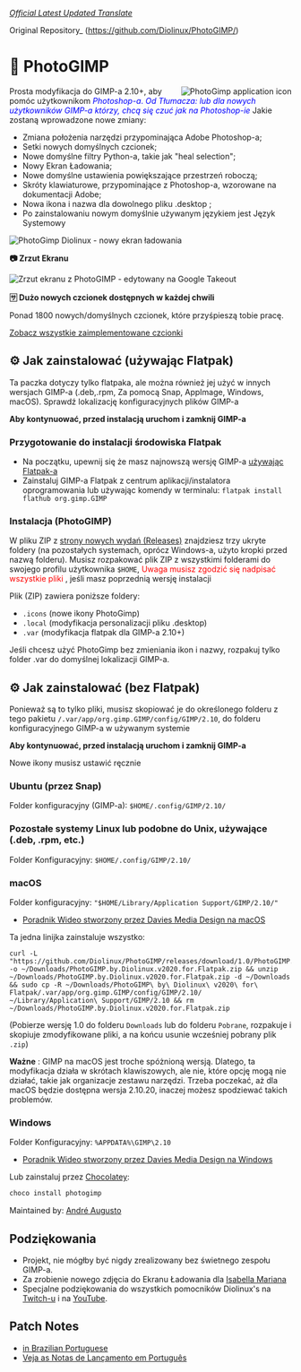 [_Official Latest Updated Translate_](https://github.com/Diolinux/PhotoGIMP/master/README-PL.md)

Original Repository_ (https://github.com/Diolinux/PhotoGIMP/)

# 🎨 PhotoGIMP

<img src="./.local/share/icons/hicolor/256x256/apps/photogimp.png" align="right" alt="PhotoGimp application icon" title="PhotoGimp application icon">

Prosta modyfikacja do GIMP-a 2.10+, aby pomóc użytkownikom <span style="color: blue;">_Photoshop-a_.
_Od Tłumacza: lub dla nowych użytkowników GIMP-a którzy, chcą się czuć jak na Photoshop-ie_</span>
Jakie zostaną wprowadzone nowe zmiany:

*	Zmiana położenia narzędzi przypominająca Adobe Photoshop-a;
*	Setki nowych domyślnych czcionek;
*	Nowe domyślne filtry Python-a, takie jak "heal selection";
*	Nowy Ekran Ładowania;
*	Nowe domyślne ustawienia powiększające przestrzeń roboczą;
*	Skróty klawiaturowe, przypominające z Photoshop-a, wzorowane na dokumentacji Adobe;
*	Nowa ikona i nazwa dla dowolnego pliku .desktop ;
*	Po zainstalowaniu nowym domyślnie używanym językiem jest Język Systemowy

![PhotoGimp Diolinux - nowy ekran ładowania](./.var/app/org.gimp.GIMP/config/GIMP/2.10/splashes/photogimp-diolinux-splash.png)


**📷 Zrzut Ekranu**

![Zrzut ekranu z PhotoGIMP - edytowany na Google Takeout](./screenshots/2020-06-22_12-06.png)

**🈂 Dużo nowych czcionek dostępnych w każdej chwili**

Ponad 1800 nowych/domyślnych czcionek, które przyśpieszą tobie pracę.

<!-- TODO: Zostanie dodany nowy zrzut ekranu, korzystając z jednej z dołączonych czcionek. -->

[Zobacz wszystkie zaimplementowane czcionki](https://github.com/Diolinux/PhotoGIMP/blob/master/fonts.txt)

## ⚙ Jak zainstalować (używając Flatpak)
Ta paczka dotyczy tylko flatpaka, ale można również jej użyć w innych wersjach GIMP-a  (.deb,.rpm, Za pomocą Snap, AppImage, Windows, macOS). Sprawdź lokalizację konfiguracyjnych plików GIMP-a

**Aby kontynuować, przed instalacją uruchom i zamknij GIMP-a**

### Przygotowanie do instalacji środowiska Flatpak

* Na początku, upewnij się że masz najnowszą wersję GIMP-a [używając Flatpak-a](https://flatpak.org/setup/)
*   Zainstaluj GIMP-a Flatpak z centrum aplikacji/instalatora oprogramowania lub używając komendy w terminalu: 
```flatpak install flathub org.gimp.GIMP```

### Instalacja (PhotoGIMP)

W pliku ZIP z [strony nowych wydań (Releases)](https://github.com/Diolinux/PhotoGIMP/releases) znajdziesz trzy ukryte foldery (na pozostałych systemach, oprócz Windows-a, użyto kropki przed nazwą folderu). Musisz rozpakować plik ZIP z wszystkimi folderami do swojego profilu użytkownika `$HOME`, <span style="color: red;">Uwaga  musisz zgodzić się nadpisać wszystkie pliki</span> , jeśli masz poprzednią wersję instalacji 

Plik (ZIP) zawiera poniższe foldery:

*  `.icons` (nowe ikony PhotoGimp)
*  `.local` (modyfikacja personalizacji pliku .desktop)
*  `.var` (modyfikacja flatpak dla GIMP-a 2.10+)


Jeśli chcesz użyć PhotoGimp bez zmieniania ikon i nazwy, rozpakuj tylko folder .var do domyślnej lokalizacji GIMP-a.

## ⚙ Jak zainstalować (bez Flatpak)

Ponieważ są to tylko pliki, musisz skopiować je do określonego folderu z tego pakietu `/.var/app/org.gimp.GIMP/config/GIMP/2.10`, do folderu konfiguracyjnego GIMP-a w używanym systemie

**Aby kontynuować, przed instalacją uruchom i zamknij GIMP-a**

Nowe ikony musisz ustawić ręcznie

### Ubuntu (przez Snap)

Folder konfiguracyjny (GIMP-a): `$HOME/.config/GIMP/2.10/`


### Pozostałe systemy Linux lub podobne do Unix, używające (.deb, .rpm, etc.)

Folder Konfiguracyjny: `$HOME/.config/GIMP/2.10/`

### macOS
Folder konfiguracyjny: `"$HOME/Library/Application Support/GIMP/2.10/"`
 
* [Poradnik Wideo stworzony przez Davies Media Design na macOS](https://youtu.be/5nXhtaGQs9U)

Ta jedna linijka zainstaluje wszystko:
```console
curl -L "https://github.com/Diolinux/PhotoGIMP/releases/download/1.0/PhotoGIMP.by.Diolinux.v2020.for.Flatpak.zip" -o ~/Downloads/PhotoGIMP.by.Diolinux.v2020.for.Flatpak.zip && unzip ~/Downloads/PhotoGIMP.by.Diolinux.v2020.for.Flatpak.zip -d ~/Downloads && sudo cp -R ~/Downloads/PhotoGIMP\ by\ Diolinux\ v2020\ for\ Flatpak/.var/app/org.gimp.GIMP/config/GIMP/2.10/ ~/Library/Application\ Support/GIMP/2.10 && rm ~/Downloads/PhotoGIMP.by.Diolinux.v2020.for.Flatpak.zip
```
(Pobierze wersję 1.0 do folderu `Downloads` lub do folderu `Pobrane`, rozpakuje i skopiuje zmodyfikowane pliki, a na końcu usunie wcześniej pobrany plik `.zip`)
  
**Ważne** : GIMP na macOS jest troche spóżnioną wersją. Dlatego, ta modyfikacja działa w skrótach klawiszowych, ale nie, które opcję mogą nie działać, takie jak organizacje zestawu narzędzi. Trzeba poczekać, aż dla macOS będzie dostępna wersja 2.10.20, inaczej możesz spodziewać takich problemów.

### Windows

Folder Konfiguracyjny: `%APPDATA%\GIMP\2.10`

* [Poradnik Wideo stworzony przez Davies Media Design na Windows](https://youtu.be/57DNUsf4A-0)

Lub zainstaluj przez [Chocolatey](https://chocolatey.org/):
```powershell
choco install photogimp
```
Maintained by: [André Augusto](https://github.com/AndreAugustoAAQ)

## Podziękowania

* Projekt, nie mógłby być nigdy zrealizowany bez świetnego zespołu GIMP-a.
* Za zrobienie nowego zdjęcia do Ekranu Ładowania dla [Isabella Mariana](https://www.pexels.com/pt-br/@isabella-mariana-1022505)
* Specjalne podziękowania do wszystkich pomocników Diolinux's na [Twitch-u](https://twitch.tv/Diolinux) i na [YouTube](https://youtube.com/Diolinux).

## Patch Notes
- [in Brazilian Portuguese]( https://diolinux.com.br/2020/06/photogimp-2020.html)
-  [Veja as Notas de Lançamento em Português](https://diolinux.com.br/2020/06/photogimp-2020.html)

